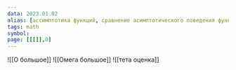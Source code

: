 ```yaml
---
data: 2023.01.02
alias: [ассимптотика функций, сравнение асимптотического поведения функций]
tags: math 
symbol: 
page: [[[]],0]
---
```

![[О большое]]
![[Омега большое]]
![[тета оценка]]
